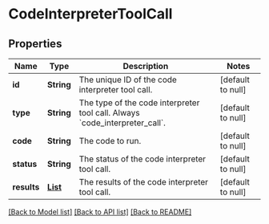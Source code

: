 # CodeInterpreterToolCall
## Properties

| Name | Type | Description | Notes |
|------------ | ------------- | ------------- | -------------|
| **id** | **String** | The unique ID of the code interpreter tool call.  | [default to null] |
| **type** | **String** | The type of the code interpreter tool call. Always &#x60;code_interpreter_call&#x60;.  | [default to null] |
| **code** | **String** | The code to run.  | [default to null] |
| **status** | **String** | The status of the code interpreter tool call.  | [default to null] |
| **results** | [**List**](CodeInterpreterToolOutput.md) | The results of the code interpreter tool call.  | [default to null] |

[[Back to Model list]](../README.md#documentation-for-models) [[Back to API list]](../README.md#documentation-for-api-endpoints) [[Back to README]](../README.md)

